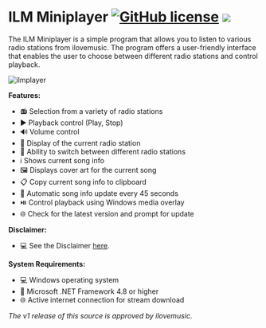 # **ILM Miniplayer** [![GitHub license](https://img.shields.io/badge/license-MIT-blue.svg)](https://github.com/wiesty/MMM-MVVWiesty/raw/master/LICENSE) <img src="https://img.shields.io/badge/Maintained%3F-yes-green.svg"/>

The ILM Miniplayer is a simple program that allows you to listen to various radio stations from ilovemusic. The program offers a user-friendly interface that enables the user to choose between different radio stations and control playback.

![ilmplayer](https://i.imgur.com/5Ee86lS.png)

**Features:**

- 📻 Selection from a variety of radio stations
- ▶️ Playback control (Play, Stop)
- 🔊 Volume control
- 🎵 Display of the current radio station
- 🔄 Ability to switch between different radio stations
- ℹ️ Shows current song info
- 🖼️ Displays cover art for the current song
- 📋 Copy current song info to clipboard
- 🔄 Automatic song info update every 45 seconds
- ⏯️ Control playback using Windows media overlay
- 🌐 Check for the latest version and prompt for update

**Disclaimer:**

- 💻 See the Disclaimer [here](https://github.com/wiesty/ILM/blob/master/Disclaimer).


**System Requirements:**

- 💻 Windows operating system
- 🧩 Microsoft .NET Framework 4.8 or higher
- 🌐 Active internet connection for stream download

*The v1 release of this source is approved by ilovemusic.*
